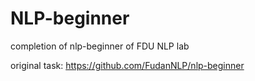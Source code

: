 # NLP-beginner
completion of nlp-beginner of FDU NLP lab

original task: https://github.com/FudanNLP/nlp-beginner
